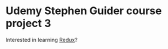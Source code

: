 # Udemy Stephen Guider course project 3

Interested in learning [Redux](https://www.udemy.com/react-redux/)?
